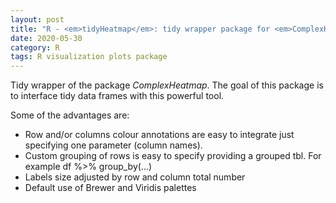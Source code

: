 ```yaml
---
layout: post
title: "R - <em>tidyHeatmap</em>: tidy wrapper package for <em>ComplexHeatmap</em>"
date: 2020-05-30
category: R
tags: R visualization plots package
---
```


Tidy wrapper of the package <em>ComplexHeatmap</em>. The goal of this package is to interface tidy data frames with this powerful tool.

Some of the advantages are:

* Row and/or columns colour annotations are easy to integrate just specifying one parameter (column names).
* Custom grouping of rows is easy to specify providing a grouped tbl. For example df %>% group_by(...)
* Labels size adjusted by row and column total number
* Default use of Brewer and Viridis palettes

